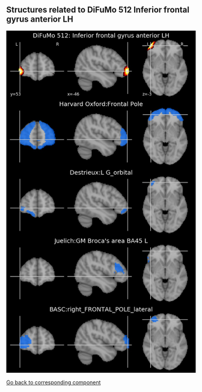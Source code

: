 


## Structures related to DiFuMo 512 Inferior frontal gyrus anterior LH

![356](356.jpg "Structures related to DiFuMo 512 Inferior frontal gyrus anterior LH")

[Go back to corresponding component](https://parietal-inria.github.io/DiFuMo/512/html/356.html)